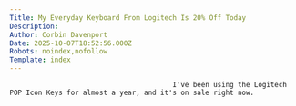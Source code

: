 ```yaml
---
Title: My Everyday Keyboard From Logitech Is 20% Off Today
Description: 
Author: Corbin Davenport
Date: 2025-10-07T18:52:56.000Z
Robots: noindex,nofollow
Template: index
---
```


                                            I've been using the Logitech POP Icon Keys for almost a year, and it's on sale right now.
                                        